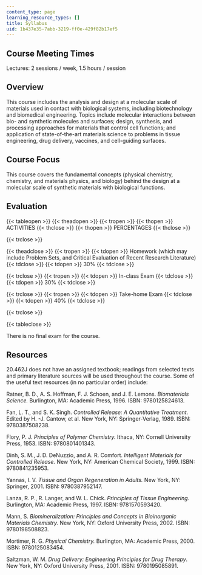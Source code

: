 ```yaml
---
content_type: page
learning_resource_types: []
title: Syllabus
uid: 1b437e35-7abb-3219-ff0e-429f82b17ef5
---
```


Course Meeting Times
--------------------

Lectures: 2 sessions / week, 1.5 hours / session

Overview
--------

This course includes the analysis and design at a molecular scale of materials used in contact with biological systems, including biotechnology and biomedical engineering. Topics include molecular interactions between bio- and synthetic molecules and surfaces; design, synthesis, and processing approaches for materials that control cell functions; and application of state-of-the-art materials science to problems in tissue engineering, drug delivery, vaccines, and cell-guiding surfaces.

Course Focus
------------

This course covers the fundamental concepts (physical chemistry, chemistry, and materials physics, and biology) behind the design at a molecular scale of synthetic materials with biological functions.

Evaluation
----------

{{< tableopen >}}
{{< theadopen >}}
{{< tropen >}}
{{< thopen >}}
ACTIVITIES
{{< thclose >}}
{{< thopen >}}
PERCENTAGES
{{< thclose >}}

{{< trclose >}}

{{< theadclose >}}
{{< tropen >}}
{{< tdopen >}}
Homework (which may include Problem Sets, and Critical Evaluation of Recent Research Literature)
{{< tdclose >}}
{{< tdopen >}}
30%
{{< tdclose >}}

{{< trclose >}}
{{< tropen >}}
{{< tdopen >}}
In-class Exam
{{< tdclose >}}
{{< tdopen >}}
30%
{{< tdclose >}}

{{< trclose >}}
{{< tropen >}}
{{< tdopen >}}
Take-home Exam
{{< tdclose >}}
{{< tdopen >}}
40%
{{< tdclose >}}

{{< trclose >}}

{{< tableclose >}}

  

There is no final exam for the course.

Resources
---------

20.462J does not have an assigned textbook; readings from selected texts and primary literature sources will be used throughout the course. Some of the useful text resources (in no particular order) include:

Ratner, B. D., A. S. Hoffman, F. J. Schoen, and J. E. Lemons. _Biomaterials Science._ Burlington, MA: Academic Press, 1996. ISBN: 9780125824613.

Fan, L. T., and S. K. Singh. _Controlled Release: A Quantitative Treatment._ Edited by H. -J. Cantow, et al. New York, NY: Springer-Verlag, 1989. ISBN: 9780387508238.

Flory, P. J. _Principles of Polymer Chemistry._ Ithaca, NY: Cornell University Press, 1953. ISBN: 9780801401343.

Dinh, S. M., J. D. DeNuzzio, and A. R. Comfort. _Intelligent Materials for Controlled Release._ New York, NY: American Chemical Society, 1999. ISBN: 9780841235953.

Yannas, I. V. _Tissue and Organ Regeneration in Adults._ New York, NY: Springer, 2001. ISBN: 9780387952147.

Lanza, R. P., R. Langer, and W. L. Chick. _Principles of Tissue Engineering._ Burlington, MA: Academic Press, 1997. ISBN: 9781570593420.

Mann, S. _Biomineralization: Principles and Concepts in Bioinorganic Materials Chemistry._ New York, NY: Oxford University Press, 2002. ISBN: 9780198508823.

Mortimer, R. G. _Physical Chemistry._ Burlington, MA: Academic Press, 2000. ISBN: 9780125083454.

Saltzman, W. M. _Drug Delivery: Engineering Principles for Drug Therapy_. New York, NY: Oxford University Press, 2001. ISBN: 9780195085891.
